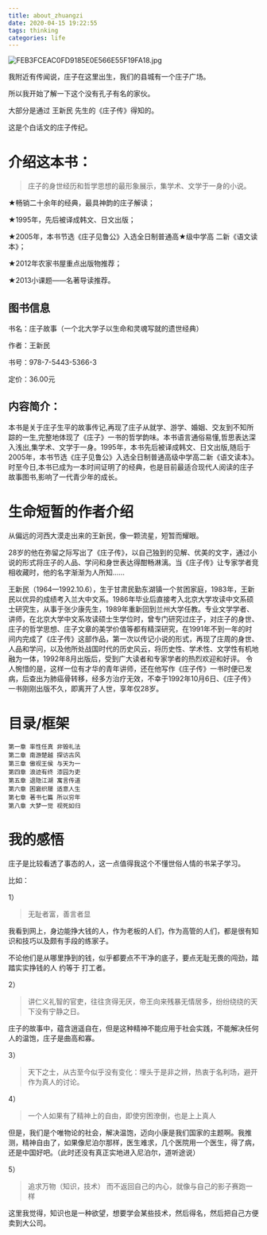 ```yaml
---
title: about_zhuangzi
date: 2020-04-15 19:22:55
tags: thinking
categories: life 
---
```



![FEB3FCEAC0FD9185E0E566E55F19FA18.jpg](https://i.loli.net/2020/04/15/1Wk8xu2AvdgIQaE.jpg)

我附近有传闻说，庄子在这里出生，我们的县城有一个庄子广场。

所以我开始了解一下这个没有孔子有名的家伙。

大部分是通过 王新民 先生的《庄子传》得知的。

这是个白话文的庄子传纪。

<!--more-->

# 介绍这本书：

>庄子的身世经历和哲学思想的最形象展示，集学术、文学于一身的小说。

★畅销二十余年的经典，最具神韵的庄子解读；

★1995年，先后被译成韩文、日文出版；

★2005年，本书节选《庄子见鲁公》入选全日制普通高★级中学高 二新《语文读本》；

★2012年农家书屋重点出版物推荐；

★2013小课题——名著导读推荐。

## 图书信息

书名：庄子故事（一个北大学子以生命和灵魂写就的遗世经典）

作者：王新民

书号：978-7-5443-5366-3

定价：36.00元

## 内容简介：

本书是关于庄子生平的故事传记,再现了庄子从就学、游学、婚姻、交友到不知所踪的一生,完整地体现了《庄子》一书的哲学韵味。本书语言通俗易懂,哲思表达深入浅出,集学术、文学于一身。1995年，本书先后被译成韩文、日文出版,随后于2005年，本书节选《庄子见鲁公》入选全日制普通高级中学高二新《语文读本》。时至今日,本书已成为一本时间证明了的经典，也是目前最适合现代人阅读的庄子故事图书,影响了一代青少年的成长。

# 生命短暂的作者介绍

从偏远的河西大漠走出来的王新民，像一颗流星，短暂而耀眼。

28岁的他在弥留之际写出了《庄子传》，以自己独到的见解、优美的文字，通过小说的形式将庄子的人品、学问和身世表达得酣畅淋漓。当《庄子传》让专家学者竞相收藏时，他的名字渐渐为人所知……

王新民（1964—1992.10.6），生于甘肃民勤东湖镇一个贫困家庭，1983年，王新民以优异的成绩考入兰大中文系。1986年毕业后直接考入北京大学攻读中文系硕士研究生，从事于张少康先生，1989年重新回到兰州大学任教。专业文学学者、讲师，在北京大学中文系攻读硕士生学位时，曾专门研究过庄子，对庄子的身世、庄子的哲学思想、庄子文章的美学价值等都有精深研究，在1991年不到一年的时间内完成了《庄子传》这部作品，第一次以传记小说的形式，再现了庄周的身世、人品和学问，以及他所处战国时代的历史风云，将历史性、学术性、文学性有机地融为一体，1992年8月出版后，受到广大读者和专家学者的热烈欢迎和好评。
令人惋惜的是，这样一位有才华的青年讲师，还在他写作《庄子传》一书时便已发病，后查出为肺癌骨转移，经多方治疗无效，不幸于1992年10月6日、《庄子传》一书刚刚出版不久，即离开了人世，享年仅28岁。

# 目录/框架

```
第一章 率性任真 非毁礼法
第二章 南游楚越 探访古风
第三章 傲视王侯 与天为一
第四章 浪迹有终 漆园为吏
第五章 退隐江湖 寓言传道
第六章 困窘织屦 适意人生
第七章 著书七篇 所以穷年
第八章 大梦一觉 视死如归
```

# 我的感悟

庄子是比较看透了事态的人，这一点值得我这个不懂世俗人情的书呆子学习。

比如：

1）

> 无耻者富，善言者显
> 

我看到网上，身边能挣大钱的人，作为老板的人们，作为高管的人们，都是很有知识和技巧以及颇有手段的练家子。

不论他们是从哪里挣到的钱，似乎都要点不干净的底子，要点无耻无畏的闯劲，踏踏实实挣钱的人 约等于 打工者。


2）

>讲仁义礼智的官吏，往往贪得无厌，帝王向来残暴无情居多，纷纷绕绕的天下没有宁静之日。

庄子的故事中，蕴含逍遥自在，但是这种精神不能应用于社会实践，不能解决任何人的温饱，庄子是曲高和寡。

3）

>天下之士，从古至今似乎没有变化：埋头于是非之辨，热衷于名利场，避开作为真人的讨论。

4）

>一个人如果有了精神上的自由，即使穷困潦倒，也是上上真人

但是，我们是个唯物论的社会，解决温饱，迈向小康是我们国家的主题啊。我推测，精神自由了，如果像尼泊尔那样，医生难求，几个医院用一个医生，得了病，还是中国好吧。（此时还没有真正实地进入尼泊尔，道听途说）

5）

> 追求万物（知识，技术） 而不返回自己的内心，就像与自己的影子赛跑一样

这里我觉得，知识也是一种欲望，想要学会某些技术，然后得名，然后把自己方便卖到大公司。


